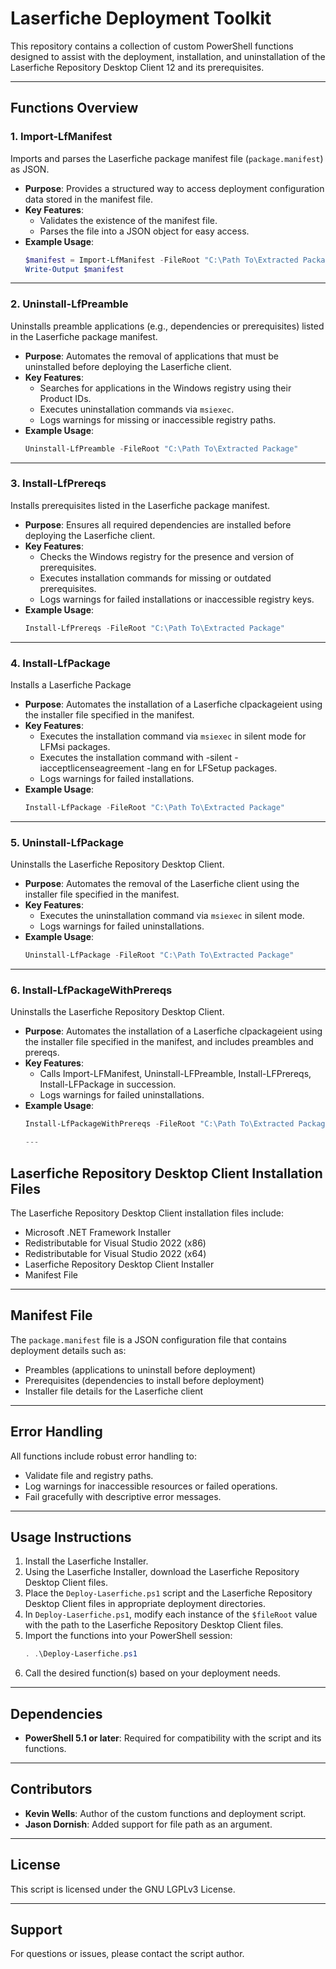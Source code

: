 # Laserfiche Deployment Toolkit

This repository contains a collection of custom PowerShell functions designed to assist with the deployment, installation, and uninstallation of the Laserfiche Repository Desktop Client 12 and its prerequisites.

---

## **Functions Overview**

### **1. Import-LfManifest**
Imports and parses the Laserfiche package manifest file (`package.manifest`) as JSON.

- **Purpose**: Provides a structured way to access deployment configuration data stored in the manifest file.
- **Key Features**:
  - Validates the existence of the manifest file.
  - Parses the file into a JSON object for easy access.
- **Example Usage**:
  ```powershell
  $manifest = Import-LfManifest -FileRoot "C:\Path To\Extracted Package"
  Write-Output $manifest
  ```

---

### **2. Uninstall-LfPreamble**
Uninstalls preamble applications (e.g., dependencies or prerequisites) listed in the Laserfiche package manifest.

- **Purpose**: Automates the removal of applications that must be uninstalled before deploying the Laserfiche client.
- **Key Features**:
  - Searches for applications in the Windows registry using their Product IDs.
  - Executes uninstallation commands via `msiexec`.
  - Logs warnings for missing or inaccessible registry paths.
- **Example Usage**:
  ```powershell
  Uninstall-LfPreamble -FileRoot "C:\Path To\Extracted Package"
  ```

---

### **3. Install-LfPrereqs**
Installs prerequisites listed in the Laserfiche package manifest.

- **Purpose**: Ensures all required dependencies are installed before deploying the Laserfiche client.
- **Key Features**:
  - Checks the Windows registry for the presence and version of prerequisites.
  - Executes installation commands for missing or outdated prerequisites.
  - Logs warnings for failed installations or inaccessible registry keys.
- **Example Usage**:
  ```powershell
  Install-LfPrereqs -FileRoot "C:\Path To\Extracted Package"
  ```

---

### **4. Install-LfPackage**
Installs a Laserfiche Package

- **Purpose**: Automates the installation of a Laserfiche clpackageient using the installer file specified in the manifest.
- **Key Features**:
  - Executes the installation command via `msiexec` in silent mode for LFMsi packages.
  - Executes the installation command with -silent -iacceptlicenseagreement -lang en for LFSetup packages.
  - Logs warnings for failed installations.
- **Example Usage**:
  ```powershell
  Install-LfPackage -FileRoot "C:\Path To\Extracted Package"
  ```

---

### **5. Uninstall-LfPackage**
Uninstalls the Laserfiche Repository Desktop Client.

- **Purpose**: Automates the removal of the Laserfiche client using the installer file specified in the manifest.
- **Key Features**:
  - Executes the uninstallation command via `msiexec` in silent mode.
  - Logs warnings for failed uninstallations.
- **Example Usage**:
  ```powershell
  Uninstall-LfPackage -FileRoot "C:\Path To\Extracted Package"
  ```

---

### **6. Install-LfPackageWithPrereqs**
Uninstalls the Laserfiche Repository Desktop Client.

- **Purpose**: Automates the installation of a Laserfiche clpackageient using the installer file specified in the manifest, and includes preambles and prereqs.
- **Key Features**:
  - Calls Import-LFManifest, Uninstall-LFPreamble, Install-LFPrereqs, Install-LFPackage in succession.
  - Logs warnings for failed uninstallations.
- **Example Usage**:
  ```powershell
  Install-LfPackageWithPrereqs -FileRoot "C:\Path To\Extracted Package"

  ---

## **Laserfiche Repository Desktop Client Installation Files**
The Laserfiche Repository Desktop Client installation files include:
- Microsoft .NET Framework Installer
- Redistributable for Visual Studio 2022 (x86)
- Redistributable for Visual Studio 2022 (x64)
- Laserfiche Repository Desktop Client Installer
- Manifest File

---

## **Manifest File**
The `package.manifest` file is a JSON configuration file that contains deployment details such as:
- Preambles (applications to uninstall before deployment)
- Prerequisites (dependencies to install before deployment)
- Installer file details for the Laserfiche client

---

## **Error Handling**
All functions include robust error handling to:
- Validate file and registry paths.
- Log warnings for inaccessible resources or failed operations.
- Fail gracefully with descriptive error messages.

---

## **Usage Instructions**
1. Install the Laserfiche Installer.
2. Using the Laserfiche Installer, download the Laserfiche Repository Desktop Client files.
1. Place the `Deploy-Laserfiche.ps1` script and the Laserfiche Repository Desktop Client files in appropriate deployment directories.
2. In `Deploy-Laserfiche.ps1`, modify each instance of the `$fileRoot` value with the path to the Laserfiche Repository Desktop Client files.
3. Import the functions into your PowerShell session:
   ```powershell
   . .\Deploy-Laserfiche.ps1
   ```
4. Call the desired function(s) based on your deployment needs.

---

## **Dependencies**
- **PowerShell 5.1 or later**: Required for compatibility with the script and its functions.

---

## **Contributors**
- **Kevin Wells**: Author of the custom functions and deployment script.
- **Jason Dornish**: Added support for file path as an argument.

---

## **License**
This script is licensed under the GNU LGPLv3 License.

---

## **Support**
For questions or issues, please contact the script author.
